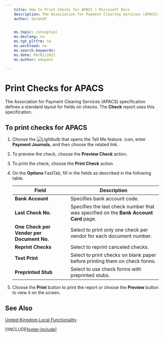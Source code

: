 ```yaml
---
    title: How to Print Checks for APACS | Microsoft Docs
    description: The Association for Payment Clearing Services (APACS) specification defines a standard layout for fields on checks. The Check report uses this specification.
    author: SorenGP

    
    ms.topic: conceptual
    ms.devlang: na
    ms.tgt_pltfrm: na
    ms.workload: na
    ms.search.keywords:
    ms.date: 04/01/2021
    ms.author: edupont

---
```

# Print Checks for APACS
The Association for Payment Clearing Services (APACS) specification defines a standard layout for fields on checks. The **Check** report uses this specification.  

## To print checks for APACS  

1.  Choose the ![Lightbulb that opens the Tell Me feature.](../../media/ui-search/search_small.png "Tell me what you want to do") icon, enter **Payment Journals**, and then choose the related link.  
2.  To preview the check, choose the **Preview Check** action.  
3.  To print the check, choose the **Print Check** action.  

4.  On the **Options** FastTab, fill in the fields as described in the following table.  

    |Field|Description|  
    |---------------------------------|---------------------------------------|  
    |**Bank Account**|Specifies bank account code.|  
    |**Last Check No.**|Specifies the last check number that was specified on the **Bank Account Card** page.|  
    |**One Check per Vendor per Document No.**|Select to print only one check per vendor for each document number.|  
    |**Reprint Checks**|Select to reprint canceled checks.|  
    |**Test Print**|Select to print checks on blank paper before printing them on check forms.|  
    |**Preprinted Stub**|Select to use check forms with preprinted stubs.|  

5.  Choose the **Print** button to print the report or choose the **Preview** button to view it on the screen.  

## See Also  
[United Kingdom Local Functionality](united-kingdom-local-functionality.md)


[!INCLUDE[footer-include](../../includes/footer-banner.md)]